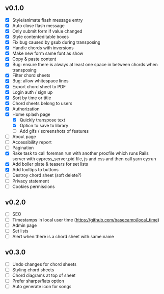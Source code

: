 ## v0.1.0
- [x] Style/animate flash message entry
- [x] Auto close flash message
- [x] Only submit form if value changed
- [x] Style contenteditable boxes
- [x] Fix bug caused by gsub during transposing
- [x] Handle chords with inversions
- [x] Make new form same font as show
- [x] Copy & paste content
- [x] Bug: ensure there is always at least one space in between chords when transposing
- [x] Filter chord sheets
- [x] Bug: allow whitespace lines
- [x] Export chord sheet to PDF
- [x] Login auth / sign up
- [x] Sort by time or title
- [x] Chord sheets belong to users
- [x] Authorization
- [x] Home splash page
  - [x] Quickly transpose text
  - [x] Option to save to library
  - [ ] Add gifs / screenshots of features
- [ ] About page
- [ ] Accessibility report
- [ ] Pagination
- [x] Rake task to call foreman run with another procfile which runs Rails server with cypress_server.pid file, js and css and then call yarn cy:run
- [x] Add boiler plate & teasers for set lists
- [x] Add tooltips to buttons
- [ ] Destroy chord sheet (soft delete?)
- [ ] Privacy statement
- [ ] Cookies permissions

## v0.2.0
- [ ] SEO
- [ ] Timestamps in local user time (https://github.com/basecamp/local_time)
- [ ] Admin page
- [ ] Set lists
- [ ] Alert when there is a chord sheet with same name

## v0.3.0
- [ ] Undo changes for chord sheets
- [ ] Styling chord sheets
- [ ] Chord diagrams at top of sheet
- [ ] Prefer sharps/flats option
- [ ] Auto generate icon for songs
